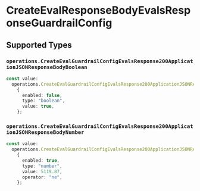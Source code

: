 # CreateEvalResponseBodyEvalsResponseGuardrailConfig


## Supported Types

### `operations.CreateEvalGuardrailConfigEvalsResponse200ApplicationJSONResponseBodyBoolean`

```typescript
const value:
  operations.CreateEvalGuardrailConfigEvalsResponse200ApplicationJSONResponseBodyBoolean =
    {
      enabled: false,
      type: "boolean",
      value: true,
    };
```

### `operations.CreateEvalGuardrailConfigEvalsResponse200ApplicationJSONResponseBodyNumber`

```typescript
const value:
  operations.CreateEvalGuardrailConfigEvalsResponse200ApplicationJSONResponseBodyNumber =
    {
      enabled: true,
      type: "number",
      value: 5119.87,
      operator: "ne",
    };
```

